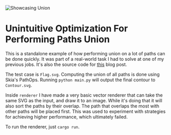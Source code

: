 ![Showcasing Union](https://github.com/user-attachments/assets/d70a7fc8-4271-4c64-83e7-c49a06b9f58b)

# Unintuitive Optimization For Performing Paths Union

This is a standalone example of how performing union on a lot of paths can be done quickly. It was part of a real-world task I had to solve at one of my previous jobs. It's also the source code for [this](https://minus-ze.ro/posts/unintuitive-optimization-for-performing-paths-union/) blog post.

The test case is `Flag.svg`. Computing the union of all paths is done using Skia's PathOps. Running `python main.py` will output the final contour to `Contour.svg`.

Inside `renderer` I have made a very basic vector renderer that can take the same SVG as the input, and draw it to an image. While it's doing that it will also sort the paths by their overlap. The path that overlaps the most with other paths will be placed first. This was used to experiment with strategies for achieving higher performance, which ultimately failed.

To run the renderer, just `cargo run`.
